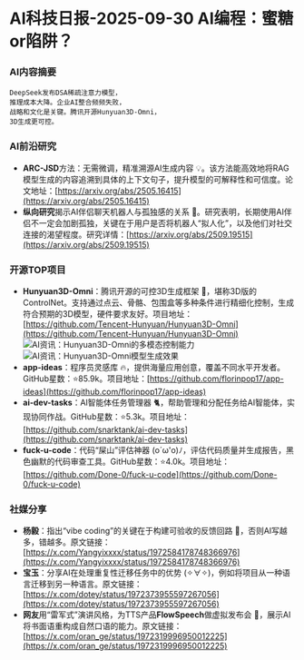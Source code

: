 
# AI科技日报-2025-09-30 AI编程：蜜糖or陷阱？
### **AI内容摘要**
```
DeepSeek发布DSA稀疏注意力模型，
推理成本大降。企业AI整合频频失败，
战略和文化是关键。腾讯开源Hunyuan3D-Omni，
3D生成更可控。
```
### AI前沿研究
*   **ARC-JSD**方法：无需微调，精准溯源AI生成内容 💡。该方法能高效地将RAG模型生成的内容追溯到具体的上下文句子，提升模型的可解释性和可信度。论文地址：[https://arxiv.org/abs/2505.16415](https://arxiv.org/abs/2505.16415)
*   **纵向研究**揭示AI伴侣聊天机器人与孤独感的关系 🤔。研究表明，长期使用AI伴侣不一定会加剧孤独，关键在于用户是否将机器人“拟人化”，以及他们对社交连接的渴望程度。研究详情：[https://arxiv.org/abs/2509.19515](https://arxiv.org/abs/2509.19515)
### 开源TOP项目
*   **Hunyuan3D-Omni**：腾讯开源的可控3D生成框架 🤯，堪称3D版的ControlNet。支持通过点云、骨骼、包围盒等多种条件进行精细化控制，生成符合预期的3D模型，硬件要求友好。项目地址：[https://github.com/Tencent-Hunyuan/Hunyuan3D-Omni](https://github.com/Tencent-Hunyuan/Hunyuan3D-Omni)
    ![AI资讯：Hunyuan3D-Omni的多模态控制能力](https://cdnv2.ruguoapp.com/FqIjmInHp-yV87NdRjL2vxKyJfYkv3.png)
    ![AI资讯：Hunyuan3D-Omni模型生成效果](https://cdnv2.ruguoapp.com/FiZC89z05JEwnuUMKFVgrZz8Yhd5v3.png)
*   **app-ideas**：程序员灵感库 🔥，提供海量应用创意，覆盖不同水平开发者。GitHub星数：⭐85.9k。项目地址：[https://github.com/florinpop17/app-ideas](https://github.com/florinpop17/app-ideas)
*   **ai-dev-tasks**：AI智能体任务管理器 🐈，帮助管理和分配任务给AI智能体，实现协同作战。GitHub星数：⭐5.3k。项目地址：[https://github.com/snarktank/ai-dev-tasks](https://github.com/snarktank/ai-dev-tasks)
*   **fuck-u-code**：代码“屎山”评估神器 (o´ω'o)ﾉ，评估代码质量并生成报告，黑色幽默的代码审查工具。GitHub星数：⭐4.0k。项目地址：[https://github.com/Done-0/fuck-u-code](https://github.com/Done-0/fuck-u-code)
### 社媒分享
*   **杨毅**：指出“vibe coding”的关键在于构建可验收的反馈回路 🤡，否则AI写越多，错越多。原文链接：[https://x.com/Yangyixxxx/status/1972584178748366976](https://x.com/Yangyixxxx/status/1972584178748366976)
*   **宝玉**：分享AI在处理重复性迁移任务中的优势 (✧∀✧)，例如将项目从一种语言迁移到另一种语言。原文链接：[https://x.com/dotey/status/1972373955597267056](https://x.com/dotey/status/1972373955597267056)
*   **网友**用“雷军式”演讲风格，为TTS产品**FlowSpeech**做虚拟发布会 🎤，展示AI将书面语重构成自然口语的能力。原文链接：[https://x.com/oran_ge/status/1972319996950012225](https://x.com/oran_ge/status/1972319996950012225)